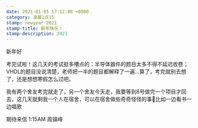 ```yaml
---
date: 2021-01-05 17:12:00 +0800
category: 凌晨1点15
stamp: newyear-2021
stamp-title: 新年快乐！
stamp-description: 2021
---
```


<p>
新年好

考完试啦！这几天的考试挺多槽点的：半导体器件的题目太多不得不延迟收卷；VHDL的题目没说清楚，老师把一半的题目都解释了一遍…算了，考完就别去想了，还是想想寒假怎么过吧。

我有两个舍友考完就走了，另一个舍友今天走，我要等到8号做完一个项目才回去，这几天就剩我一个人在宿舍，可以在宿舍做些奇奇怪怪的事👻比如一边看书一边唱歌


期待来信
1:15AM 周镇峰
</p>
